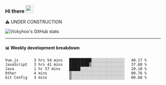 ### Hi there <a href="https://www.gautamkrishnar.com/"><img src="https://media.giphy.com/media/hvRJCLFzcasrR4ia7z/giphy.gif" width="25px"></a>
⚠️ UNDER CONSTRUCTION

![Vickyhoo's GitHub stats](https://github-readme-stats.vercel.app/api?username=vickyhoo&theme=react&show_icons=true)

---

#### :bar_chart: Weekly development breakdown

<!--START_SECTION:waka-->
```text
Vue.js       3 hrs 54 mins   ██████████░░░░░░░░░░░░░░░   40.17 % 
JavaScript   3 hrs 41 mins   █████████▒░░░░░░░░░░░░░░░   37.88 % 
Java         1 hr 57 mins    █████░░░░░░░░░░░░░░░░░░░░   20.18 % 
Other        4 mins          ▒░░░░░░░░░░░░░░░░░░░░░░░░   00.76 % 
Git Config   3 mins          ▒░░░░░░░░░░░░░░░░░░░░░░░░   00.68 % 
```
<!--END_SECTION:waka-->


<!--
**vickyhoo/vickyhoo** is a ✨ _special_ ✨ repository because its `README.md` (this file) appears on your GitHub profile.

Here are some ideas to get you started:

- 🔭 I’m currently working on ...
- 🌱 I’m currently learning ...
- 👯 I’m looking to collaborate on ...
- 🤔 I’m looking for help with ...
- 💬 Ask me about ...
- 📫 How to reach me: ...
- 😄 Pronouns: ...
- ⚡ Fun fact: ...
-->
